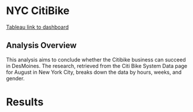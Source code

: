 # NYC CitiBike
[Tableau link to dashboard](https://public.tableau.com/app/profile/lina.valencia/viz/NYC_Citibike_Challenge_16645371069650/NYC_Citibike_Challenge?publish=yes)
## Analysis Overview
This analysis aims to conclude whether the Citibike business can succeed in DesMoines. The research, retrieved from the Citi Bike System Data page for August in New York City, breaks down the data by hours, weeks, and gender.

# Results

